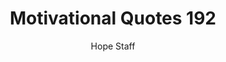 ---
image: /assets/img/mq/mq_192_graham.png
title: Motivational Quotes 192
categories:
  - Motivational Quotes
author: Hope Staff
notes: Motivational Quotes 192
embed: >-
  EMBED_GOES_HERE
transcript: >-
  SOME LINES OF TEXT START HERE
---